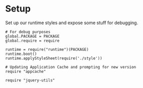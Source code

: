 Setup
=====

Set up our runtime styles and expose some stuff for debugging.

    # For debug purposes
    global.PACKAGE = PACKAGE
    global.require = require

    runtime = require("runtime")(PACKAGE)
    runtime.boot()
    runtime.applyStyleSheet(require('./style'))

    # Updating Application Cache and prompting for new version
    require "appcache"

    require "jquery-utils"
